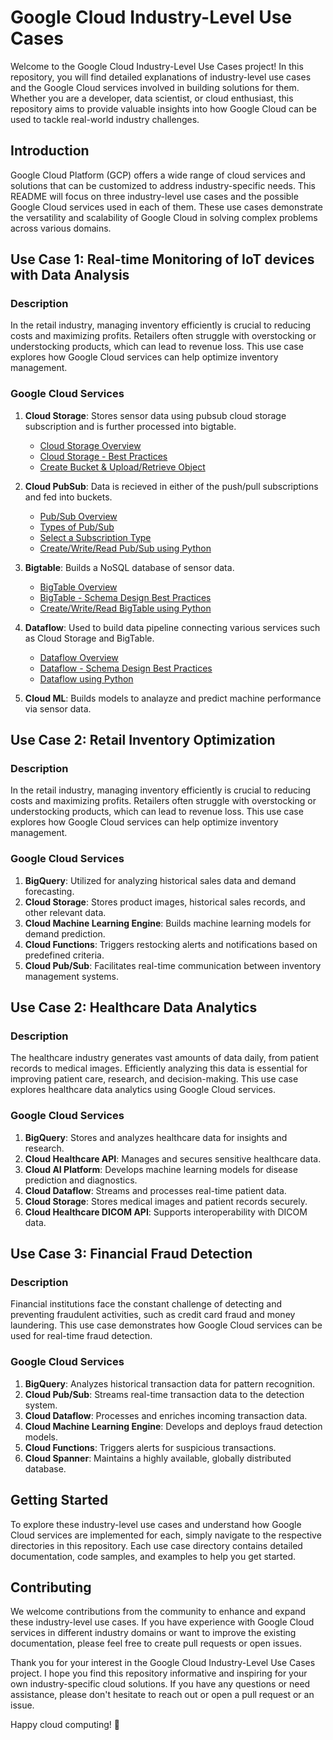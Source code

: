# Google Cloud Industry-Level Use Cases

Welcome to the Google Cloud Industry-Level Use Cases project! In this repository, you will find detailed explanations of industry-level use cases and the Google Cloud services involved in building solutions for them. Whether you are a developer, data scientist, or cloud enthusiast, this repository aims to provide valuable insights into how Google Cloud can be used to tackle real-world industry challenges.

## Introduction

Google Cloud Platform (GCP) offers a wide range of cloud services and solutions that can be customized to address industry-specific needs. This README will focus on three industry-level use cases and the possible Google Cloud services used in each of them. These use cases demonstrate the versatility and scalability of Google Cloud in solving complex problems across various domains.

## Use Case 1: Real-time Monitoring of IoT devices with Data Analysis 

### Description
In the retail industry, managing inventory efficiently is crucial to reducing costs and maximizing profits. Retailers often struggle with overstocking or understocking products, which can lead to revenue loss. This use case explores how Google Cloud services can help optimize inventory management.

### Google Cloud Services
1. **Cloud Storage**: Stores sensor data using pubsub cloud storage subscription and is further processed into bigtable.
    
    - [Cloud Storage Overview](https://cloud.google.com/storage/docs/storage-classes)
    - [Cloud Storage - Best Practices](https://cloud.google.com/storage/docs/best-practices)
    - [Create Bucket & Upload/Retrieve Object](https://medium.com/@mouaazfarrukh99/create-bucket-and-upload-retrieve-objects-from-gcs-using-python-5ebd0c5e9246)
      
2. **Cloud PubSub**: Data is recieved in either of the push/pull subscriptions and fed into buckets. 
    
    - [Pub/Sub Overview](https://cloud.google.com/pubsub/docs/overview)
    - [Types of Pub/Sub](https://cloud.google.com/pubsub/docs/overview#lite)
    - [Select a Subscription Type](https://cloud.google.com/pubsub/docs/subscriber)
    - [Create/Write/Read Pub/Sub using Python](https://medium.com/@mouaazfarrukh99/getting-started-with-pub-sub-using-python-305a19901f1a)

3. **Bigtable**: Builds a NoSQL database of sensor data.

    - [BigTable Overview](https://cloud.google.com/bigtable/docs/overview)
    - [BigTable - Schema Design Best Practices](https://cloud.google.com/bigtable/docs/schema-design)
    - [Create/Write/Read BigTable using Python](https://medium.com/@mouaazfarrukh99/getting-started-with-bigtable-using-client-libraries-python-6cc97e7b6fad)

4. **Dataflow**: Used to build data pipeline connecting various services such as Cloud Storage and BigTable.
   
    - [Dataflow Overview](https://cloud.google.com/bigtable/docs/overview)
    - [Dataflow - Schema Design Best Practices](https://cloud.google.com/bigtable/docs/schema-design)
    - [Dataflow using Python](https://medium.com/@mouaazfarrukh99/getting-started-with-bigtable-using-client-libraries-python-6cc97e7b6fad)
      
6. **Cloud ML**: Builds models to analayze and predict machine performance via sensor data.

## Use Case 2: Retail Inventory Optimization

### Description
In the retail industry, managing inventory efficiently is crucial to reducing costs and maximizing profits. Retailers often struggle with overstocking or understocking products, which can lead to revenue loss. This use case explores how Google Cloud services can help optimize inventory management.

### Google Cloud Services
1. **BigQuery**: Utilized for analyzing historical sales data and demand forecasting.
2. **Cloud Storage**: Stores product images, historical sales records, and other relevant data.
3. **Cloud Machine Learning Engine**: Builds machine learning models for demand prediction.
4. **Cloud Functions**: Triggers restocking alerts and notifications based on predefined criteria.
5. **Cloud Pub/Sub**: Facilitates real-time communication between inventory management systems.

## Use Case 2: Healthcare Data Analytics

### Description
The healthcare industry generates vast amounts of data daily, from patient records to medical images. Efficiently analyzing this data is essential for improving patient care, research, and decision-making. This use case explores healthcare data analytics using Google Cloud services.

### Google Cloud Services
1. **BigQuery**: Stores and analyzes healthcare data for insights and research.
2. **Cloud Healthcare API**: Manages and secures sensitive healthcare data.
3. **Cloud AI Platform**: Develops machine learning models for disease prediction and diagnostics.
4. **Cloud Dataflow**: Streams and processes real-time patient data.
5. **Cloud Storage**: Stores medical images and patient records securely.
6. **Cloud Healthcare DICOM API**: Supports interoperability with DICOM data.

## Use Case 3: Financial Fraud Detection

### Description
Financial institutions face the constant challenge of detecting and preventing fraudulent activities, such as credit card fraud and money laundering. This use case demonstrates how Google Cloud services can be used for real-time fraud detection.

### Google Cloud Services
1. **BigQuery**: Analyzes historical transaction data for pattern recognition.
2. **Cloud Pub/Sub**: Streams real-time transaction data to the detection system.
3. **Cloud Dataflow**: Processes and enriches incoming transaction data.
4. **Cloud Machine Learning Engine**: Develops and deploys fraud detection models.
5. **Cloud Functions**: Triggers alerts for suspicious transactions.
6. **Cloud Spanner**: Maintains a highly available, globally distributed database.

## Getting Started

To explore these industry-level use cases and understand how Google Cloud services are implemented for each, simply navigate to the respective directories in this repository. Each use case directory contains detailed documentation, code samples, and examples to help you get started.

## Contributing

We welcome contributions from the community to enhance and expand these industry-level use cases. If you have experience with Google Cloud services in different industry domains or want to improve the existing documentation, please feel free to create pull requests or open issues.


Thank you for your interest in the Google Cloud Industry-Level Use Cases project. I hope you find this repository informative and inspiring for your own industry-specific cloud solutions. If you have any questions or need assistance, please don't hesitate to reach out or open a pull request or an issue.

Happy cloud computing! 🚀
